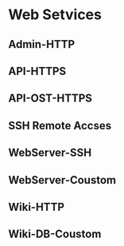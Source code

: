 # Web Setvices
## Admin-HTTP
## API-HTTPS
## API-OST-HTTPS
## SSH Remote Accses 
## WebServer-SSH 
## WebServer-Coustom
## Wiki-HTTP
## Wiki-DB-Coustom 
